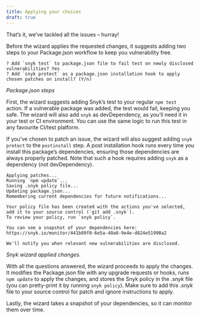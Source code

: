 ```yaml
---
title: Applying your choices
draft: true
---
```


That’s it, we’ve tackled all the issues – hurray!

Before the wizard applies the requested changes, it suggests adding two steps to your Package.json workflow to keep you vulnerability free.

```
? Add `snyk test` to package.json file to fail test on newly disclosed vulnerabilities? Yes
? Add `snyk protect` as a package.json installation hook to apply chosen patches on install? (Y/n)
```
_Package.json steps_

First, the wizard suggests adding Snyk’s test to your regular `npm test` action. If a vulnerable package was added, the test would fail, keeping you safe. The wizard will also add `snyk` as devDependency, as you’ll need it in your test or CI environment. You can use the same logic to run this test in any favourite CI/test platform.

If you’ve chosen to patch an issue, the wizard will also suggest adding `snyk protect` to the `postinstall` step. A post installation hook runs every time you install this package’s dependencies, ensuring those dependencies are always properly patched. Note that such a hook requires adding `snyk` as a dependency (not devDependency).

```
Applying patches...
Running `npm update`...
Saving .snyk policy file...
Updating package.json...
Remembering current dependencies for future notifications...

Your policy file has been created with the actions you've selected, add it to your source control (`git add .snyk`).
To review your policy, run `snyk policy`.

You can see a snapshot of your dependencies here:
https://snyk.io/monitor/441b89f0-6e5a-40a0-9e4e-d824e51998a2

We'll notify you when relevant new vulnerabilities are disclosed.
```
_Snyk wizard applied changes._

With all the questions answered, the wizard proceeds to apply the changes. It modifies the Package.json file with any upgrade requests or hooks, runs `npm update` to apply the changes, and stores the Snyk policy in the _.snyk_ file (you can pretty-print it by running `snyk policy`). Make sure to add this _.snyk_ file to your source control for patch and ignore instructions to apply.

Lastly, the wizard takes a snapshot of your dependencies, so it can monitor them over time.

